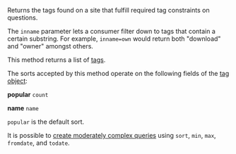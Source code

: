 Returns the tags found on a site that fulfill required tag constraints on questions.

The `inname` parameter lets a consumer filter down to tags that contain a certain substring. For example, `inname=own`
would return both "download" and "owner" amongst others. 

This method returns a list of [tags](#model-Tag).

The sorts accepted by this method operate on the following fields of the [tag object](#model-Tag):

**popular**
`count`

**name**
`name`

`popular` is the default sort.

It is possible to [create moderately complex queries](#complex-queries) using `sort`, `min`, `max`, `fromdate`, and
`todate`.
